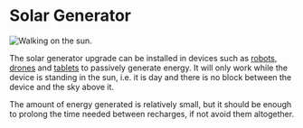 # Solar Generator

![Walking on the sun.](oredict:oc:solarGeneratorUpgrade)

The solar generator upgrade can be installed in devices such as [robots](../block/robot.md), [drones](drone.md) and [tablets](tablet.md) to passively generate energy. It will only work while the device is standing in the sun, i.e. it is day and there is no block between the device and the sky above it.

The amount of energy generated is relatively small, but it should be enough to prolong the time needed between recharges, if not avoid them altogether.
